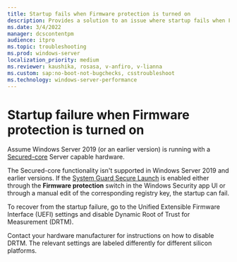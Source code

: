 ```yaml
---
title: Startup fails when Firmware protection is turned on
description: Provides a solution to an issue where startup fails when Firmware protection is turned off.
ms.date: 3/4/2022
manager: dcscontentpm
audience: itpro
ms.topic: troubleshooting
ms.prod: windows-server
localization_priority: medium
ms.reviewer: kaushika, rosasa, v-anfiro, v-lianna
ms.custom: sap:no-boot-not-bugchecks, csstroubleshoot
ms.technology: windows-server-performance
---
```

# Startup failure when Firmware protection is turned on

Assume Windows Server 2019 (or an earlier version) is running with a [Secured-core](https://techcommunity.microsoft.com/t5/security-compliance-and-identity/protect-your-infrastructure-with-secured-core-server/ba-p/2176002) Server capable hardware.

The Secured-core functionality isn't supported in Windows Server 2019 and earlier versions. If the [System Guard Secure Launch](/windows/security/threat-protection/windows-defender-system-guard/system-guard-secure-launch-and-smm-protection#windows-security-center) is enabled either through the **Firmware protection** switch in the Windows Security app UI or through a manual edit of the corresponding registry key, the startup can fail.

To recover from the startup failure, go to the Unified Extensible Firmware Interface (UEFI) settings and disable Dynamic Root of Trust for Measurement (DRTM).

Contact your hardware manufacturer for instructions on how to disable DRTM. The relevant settings are labeled differently for different silicon platforms.
